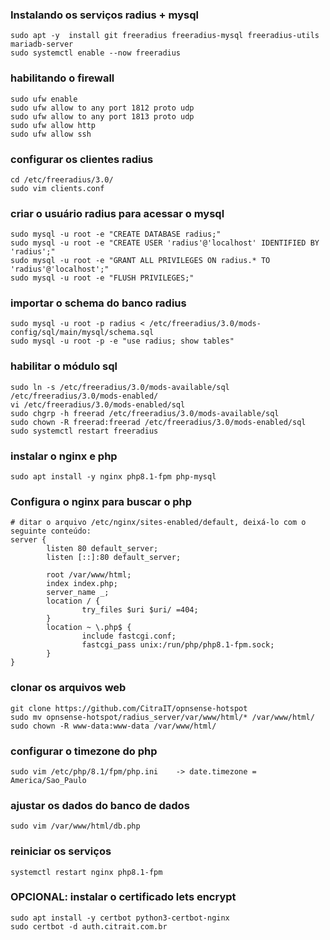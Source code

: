 
### Instalando os serviços radius + mysql
```
sudo apt -y  install git freeradius freeradius-mysql freeradius-utils mariadb-server 
sudo systemctl enable --now freeradius
```


### habilitando o firewall
```
sudo ufw enable
sudo ufw allow to any port 1812 proto udp
sudo ufw allow to any port 1813 proto udp
sudo ufw allow http
sudo ufw allow ssh
```


### configurar os clientes radius
```
cd /etc/freeradius/3.0/
sudo vim clients.conf
```


### criar o usuário radius para acessar o mysql
```
sudo mysql -u root -e "CREATE DATABASE radius;"
sudo mysql -u root -e "CREATE USER 'radius'@'localhost' IDENTIFIED BY 'radius';"
sudo mysql -u root -e "GRANT ALL PRIVILEGES ON radius.* TO 'radius'@'localhost';"
sudo mysql -u root -e "FLUSH PRIVILEGES;"
```


### importar o schema do banco radius
```
sudo mysql -u root -p radius < /etc/freeradius/3.0/mods-config/sql/main/mysql/schema.sql
sudo mysql -u root -p -e "use radius; show tables"
```



### habilitar o módulo sql
```
sudo ln -s /etc/freeradius/3.0/mods-available/sql /etc/freeradius/3.0/mods-enabled/
vi /etc/freeradius/3.0/mods-enabled/sql
sudo chgrp -h freerad /etc/freeradius/3.0/mods-available/sql
sudo chown -R freerad:freerad /etc/freeradius/3.0/mods-enabled/sql
sudo systemctl restart freeradius
```


### instalar o nginx e php
```
sudo apt install -y nginx php8.1-fpm php-mysql
```


### Configura o nginx para buscar o php
```
# ditar o arquivo /etc/nginx/sites-enabled/default, deixá-lo com o seguinte conteúdo:
server {
        listen 80 default_server;
        listen [::]:80 default_server;

        root /var/www/html;
        index index.php;
        server_name _;
        location / {
                try_files $uri $uri/ =404;
        }
        location ~ \.php$ {
                include fastcgi.conf;
                fastcgi_pass unix:/run/php/php8.1-fpm.sock;
        }
}

```


### clonar os arquivos web
```
git clone https://github.com/CitraIT/opnsense-hotspot
sudo mv opnsense-hotspot/radius_server/var/www/html/* /var/www/html/
sudo chown -R www-data:www-data /var/www/html/
```


### configurar o timezone do php
```
sudo vim /etc/php/8.1/fpm/php.ini    -> date.timezone = America/Sao_Paulo
```

### ajustar os dados do banco de dados
```
sudo vim /var/www/html/db.php
```

### reiniciar os serviços
```
systemctl restart nginx php8.1-fpm
```


### OPCIONAL: instalar o certificado lets encrypt
```
sudo apt install -y certbot python3-certbot-nginx
sudo certbot -d auth.citrait.com.br
```

